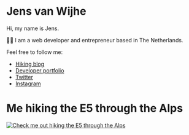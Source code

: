 # Jens van Wijhe

Hi, my name is Jens. 

👨‍💻 I am a web developer and entrepreneur based in The Netherlands. 

Feel free to follow me:

* [Hiking blog](https://www.jens.global)  
* [Developer portfolio](https://www.jens.ai)  
* [Twitter](https://twitter.com/jvanwijhe)  
* [Instagram](https://www.instagram.com/jensvanwijhe/)  

# Me hiking the E5 through the Alps
[![Check me out hiking the E5 through the Alps](https://img.youtube.com/vi/lSM0VAqSOeg/0.jpg)](https://www.youtube.com/watch?v=lSM0VAqSOeg)
